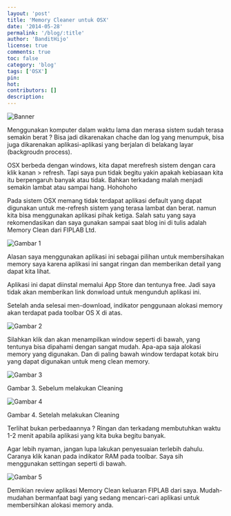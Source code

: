 ```yaml
---
layout: 'post'
title: 'Memory Cleaner untuk OSX'
date: '2014-05-28'
permalink: '/blog/:title'
author: 'BanditHijo'
license: true
comments: true
toc: false
category: 'blog'
tags: ['OSX']
pin:
hot:
contributors: []
description:
---
```


![Banner](https://3.bp.blogspot.com/-OLcnhF6woME/U635xta9JRI/AAAAAAAABXs/zlzwJ12VoVg/w425-h114-no/Default+Header+Template+Post+15.jpg)

Menggunakan komputer dalam waktu lama dan merasa sistem sudah terasa semakin berat ? Bisa jadi dikarenakan chache dan log yang menumpuk, bisa juga dikarenakan aplikasi-aplikasi yang berjalan di  belakang layar (backgroudn process).

OSX berbeda dengan windows, kita dapat merefresh sistem dengan cara klik kanan > refresh. Tapi saya pun tidak begitu yakin apakah kebiasaan kita itu berpengaruh banyak atau tidak. Bahkan terkadang malah menjadi semakin lambat atau sampai hang. Hohohoho

Pada sistem OSX memang tidak terdapat aplikasi default yang dapat digunakan untuk me-refresh sistem yang terasa lambat dan berat. namun kita bisa menggunakan aplikasi pihak ketiga.
Salah satu yang saya rekomendasikan dan saya gunakan sampai saat blog ini di tulis adalah Memory Clean dari FIPLAB Ltd.

![Gambar 1](https://4.bp.blogspot.com/-VXHX69juzd4/U637oH4OKaI/AAAAAAAABYU/vOU0weTGRG8/s1600/Screen+Shot+2014-06-28+at+5.31.38.png)

Alasan saya menggunakan aplikasi ini sebagai pilihan untuk membersihakan memory saya karena aplikasi ini sangat ringan dan memberikan detail yang dapat kita lihat.

Aplikasi ini dapat diinstal memalui App Store dan tentunya free. Jadi saya tidak akan memberikan link donwload untuk mengunduh aplikasi ini.

Setelah anda selesai men-download, indikator penggunaan alokasi memory akan terdapat pada toolbar OS X di atas.

![Gambar 2](https://1.bp.blogspot.com/-KGsiuAqI2o8/U6398T4JHiI/AAAAAAAABYc/9KY1YVqcfGI/s1600/Screen+Shot+2014-06-28+at+5.50.11.png)

Silahkan klik dan akan menampilkan window seperti di bawah, yang tentunya bisa dipahami dengan sangat mudah. Apa-apa saja alokasi memory yang digunakan. Dan di paling bawah window terdapat kotak biru yang dapat digunakan untuk meng clean memory.

![Gambar 3](https://3.bp.blogspot.com/-dVCRNwgaveI/U63-cQjErSI/AAAAAAAABYk/Qsfd8G8lvv4/s1600/Screen+Shot+2014-06-28+at+5.31.44.png)

Gambar 3. Sebelum melakukan Cleaning

![Gambar 4](https://2.bp.blogspot.com/-WKGMR4s2LMA/U63-qDC_lMI/AAAAAAAABYs/uEVApKiVhEQ/s1600/Screen+Shot+2014-06-28+at+5.32.16.png)

Gambar 4. Setelah melakukan Cleaning

Terlihat bukan perbedaannya ? Ringan dan terkadang membutuhkan waktu 1-2 menit apabila aplikasi yang kita buka begitu banyak.

Agar lebih nyaman, jangan lupa lakukan penyesuaian terlebih dahulu. Caranya klik kanan pada indikator RAM pada toolbar. Saya sih menggunakan settingan seperti di bawah.

![Gambar 5](https://4.bp.blogspot.com/-nNHfEtKn6ko/U63_JLKlPKI/AAAAAAAABY0/z55WxD_bdiE/s1600/Screen+Shot+2014-06-28+at+5.31.58.png)

Demikian review aplikasi Memory Clean keluaran FIPLAB dari saya. Mudah-mudahan bermanfaat bagi yang sedang mencari-cari aplikasi untuk membersihkan alokasi memory anda.
